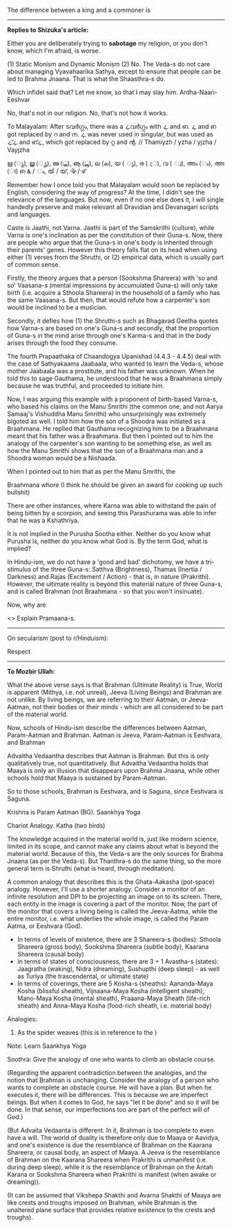 The difference between a king and a commoner is


---
**Replies to Shizuka's article:**

Either you are deliberately trying to **sabotage** my religion, or you don't know, which I'm afraid, is worse.

(1) Static Monism and Dynamic Monism
(2) No. The Veda-s do not care about managing Vyavahaarika Sathya, except to ensure that people can be led to Brahma Jnaana. That is what the Shaasthra-s do.

Which infidel said that? Let me know, so that I may slay him.
Ardha-Naari-Eeshvar

No, that's not in our religion.
No, that's not how it works.

To Malayalam: After ടവർഗ്ഗം, there was a ഺവർഗ്ഗം with ഺ and ഩ. ഺ and ഩ got replaced by റ and ന. ഺ was never used in singular, but was used as ഺ്ഺ and ഩ്ഺ, which got replaced by റ്റ and ന്റ. // Thamiyzh / yzha / yjzha / Vayjzha

ഋ (ൃ), ൠ (ൄ), ഌ (ൢ), ൡ (ൣ), ല (ல), യ ( ്യ), ര ( ്ര), വ ( ്വ), അം (ം), അഃ (ഃ) 
ഩ
ൔ / ം, ൕ / യ്, ൖ / ഴ്

Remember how I once told you that Malayalam would soon be replaced by English, considering the way of progress? At the time, I didn't see the relevance of the languages. But now, even if no one else does it, I will single handedly preserve and make relevant all Dravidian and Devanagari scripts and languages.

Caste is Jaathi, not Varna. Jaathi is part of the Samskrithi (culture), while Varna is one's inclination as per the constitution of their Guna-s. Now, there are people who argue that the Guna-s in one's body is inherited through their parents' genes. However this theory falls flat on its head when using either (1) verses from the Shruthi, or (2) empirical data, which is usually part of common sense.

Firstly, the theory argues that a person (Sookshma Shareera) with 'so and so' Vaasana-s (mental impressions by accumulated Guna-s) will only take birth (i.e. acquire a Sthoola Shareera) in the household of a family who has the same Vaasana-s. But then, that would refute how a carpenter's son would be inclined to be a musician.

Secondly, it defies how (1) the Shruthi-s such as Bhagavad Geetha quotes how Varna-s are based on one's Guna-s and secondly, that the proportion of Guna-s in the mind arise through one's Karma-s and that in the body arises through the food they consume.

The fourth Prapaathaka of Chaandogya Upanishad (4.4.3 - 4.4.5) deal with the case of Sathyakaama Jaabaala, who wanted to learn the Veda-s, whose mother Jaabaala was a prostitute, and his father was unknown. When he told this to sage Gauthama, he understood that he was a Braahmana simply because he was truthful, and proceeded to initiate him.

Now, I was arguing this example with a proponent of birth-based Varna-s, who based his claims on the Manu Smrithi (the common one, and not Aarya Samaaj's Vishuddha Manu Smrithi) who unsurprisingly was extremely bigoted as well. I told him how the son of a Shoodra was initiated as a Braahmana. He replied that Gauthama recognizing him to be a Braahmana meant that his father was a Braahmana. But then I pointed out to him the analogy of the carpenter's son wanting to be something else, as well as how the Manu Smrithi shows that the son of a Braahmana man and a Shoodra woman would be a Nishaada.

When I pointed out to him that as per the Manu Smrithi, the 

Braahmana whore (I think he should be given an award for cooking up such bullshit)

There are other instances, where Karna was able to withstand the pain of being bitten by a scorpion, and seeing this Parashurama was able to infer that he was a Kshathriya. 

It is not implied in the Purusha Sootha either.
Neither do you know what Purusha is, neither do you know what God is. By the term God, what is implied?

In Hindu-ism, we do not have a 'good and bad' dichotomy, we have a tri-stimulus of the three Guna-s: Satthva (Brightness), Thamas (Inertia / Darkness) and Rajas (Excitement / Action) - that is, in nature (Prakrithi). However, the ultimate reality is beyond this material nature of three Guna-s, and is called Brahman (not Braahmana - so that you won't insinuate).

Now, why are 

<> Explain Pramaana-s.

---

On secularism (post to r/Hinduism):

Respect

---

**To Mozbir Ullah:**

What the above verse says is that Brahman (Ultimate Reality) is True, World is apparent (Mithya, i.e. not unreal), Jeeva (Living Beings) and Brahman are not unlike. By living beings, we are referring to their Aatman, or Jeeva-Aatman, not their bodies or their minds - which are all considered to be part of the material world.

Now, schools of Hindu-ism describe the differences between Aatman, Param-Aatman and Brahman. Aatman is Jeeva, Param-Aatman is Eeshvara, and Brahman

Advaitha Vedaantha describes that Aatman is Brahman. But this is only qualitatively true, not quantitatively. But Advaitha Vedaantha holds that Maaya is only an illusion that disappears upon Brahma Jnaana, while other schools hold that Maaya is sustained by Param-Aatman.

So to those schools, Brahman is Eeshvara, and is Saguna, since Eeshvara is Saguna. 

Krishna is Param Aatman (BG).
Saankhya Yoga

Chariot Analogy.
Katha (two birds)

The knowledge acquired in the material world is, just like modern science, limited in its scope, and cannot make any claims about what is beyond the material world. Because of this, the Veda-s are the only sources for Brahma Jnaana (as per the Veda-s). But Thanthra-s do the same thing, so the more general term is Shruthi (what is heard, through meditation).

A common analogy that describes this is the Ghata-Aakasha (pot-space) analogy. However, I'll use a shorter analogy. Consider a monitor of an infinite resolution and DPI to be projecting an image on to its screen. There, each entity in the image is covering a part of the monitor. Now, the part of the monitor that covers a living being is called the Jeeva-Aatma, while the entire monitor, i.e. what underlies the whole image, is called the Param Aatma, or Eeshvara (God).

- In terms of levels of existence, there are 3 Shareera-s (bodies): Sthoola Shareera (gross body), Sookshma Shareera (subtle body), Kaarana Shareera (causal body)
- In terms of states of consciousness, there are 3 + 1 Avastha-s (states): Jaagratha (waking), Nidra (dreaming), Sushupthi (deep sleep) - as well as Turiya (the trascendental, or ultimate state)
- In terms of coverings, there are 5 Kosha-s (sheaths): Aananda-Maya Kosha (blissful sheath), Vijnaana-Maya Kosha (intelligent sheath), Mano-Maya Kosha (mental sheath), Praaana-Maya Sheath (life-rich sheath) and Anna-Maya Kosha (food-rich sheath, i.e. material body)

Analogies:
1. As the spider weaves (this is in reference to the )

Note: Learn Saankhya Yoga

Soothra: Give the analogy of one who wants to climb an obstacle course.

(Regarding the apparent contradiction between the analogies, and the notion that Brahman is unchanging. Consider the analogy of a person who wants to complete an obstacle course. He will have a plan. But when he executes it, there will be differences. This is because we are imperfect beings. But when it comes to God, he says "let it be done" and so it will be done. In that sense, our imperfections too are part of the perfect will of God.)

(But Advaita Vedaanta is different. In it, Brahman is too complete to even have a will. The world of duality is therefore only due to Maaya or Aavidya, and one's existence is due the resemblance of Brahman on the Kaarana Shareera, or causal body, an aspect of Maaya. A Jeeva is the resemblance of Brahman on the Kaarana Shareera when Prakrithi is unmanifest (i.e. during deep sleep), while it is the resemblance of Brahman on the Antah Karana or Sookshma Shareera when Prakrithi is manifest (when awake or dreaming)).

(It can be assumed that Vikshepa Shakthi and Avarna Shakthi of Maaya are like crests and troughs imposed on Brahman, while Brahman is the unaltered plane surface that provides relative existence to the crests and troughs).